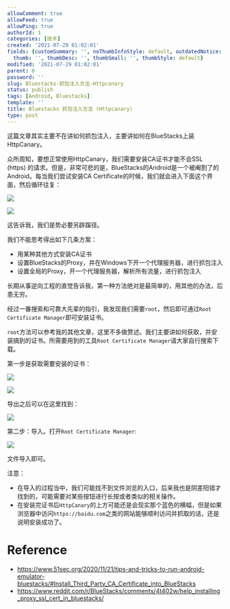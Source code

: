 ```yaml
---
allowComment: true
allowFeed: true
allowPing: true
authorId: 1
categories: [技术]
created: '2021-07-29 01:02:01'
fields: {customSummary: '', noThumbInfoStyle: default, outdatedNotice: 'no', reprint: standard,
  thumb: '', thumbDesc: '', thumbSmall: '', thumbStyle: default}
modified: '2021-07-29 01:02:01'
parent: 0
password: ''
slug: Bluestacks-抓包注入方法-Httpcanary
status: publish
tags: [Android, Bluestacks]
template: ''
title: Bluestacks 抓包注入方法 (Httpcanary)
type: post
---
```

这篇文章其实主要不在讲如何抓包注入，主要讲如何在BlueStacks上装HttpCanary。

众所周知，要想正常使用HttpCanary，我们需要安装CA证书才能不会SSL (https) 的请求。但是，非常可悲的是，BlueStacks的Android是一个被阉割了的Android。每当我们尝试安装CA Certificate的时候，我们就会进入下面这个界面，然后循环往复：

![](https://cdn.jsdelivr.net/gh/JeffersonQin/blog-asset@latest/usr/picgo/20210729011901.png)

![](https://cdn.jsdelivr.net/gh/JeffersonQin/blog-asset@latest/usr/picgo/20210729011955.png)

这告诉我，我们是势必要另辟蹊径。

我们不能思考得出如下几条方案：
- 用某种其他方式安装CA证书
- 设置BlueStacks的Proxy，并在Windows下开一个代理服务器，进行抓包注入
- 设置全局的Proxy，开一个代理服务器，解析所有流量，进行抓包注入

长期从事逆向工程的直觉告诉我，第一种方法绝对是最简单的，用其他的办法，后患无穷。

经过一番搜索和可靠大先辈的指引，我发现我们需要`root`，然后即可通过`Root Certificate Manager`即可安装证书。

`root`方法可以参考我的其他文章，这里不多做赘述。我们主要讲如何获取，并安装搞到的证书。所需要用到的工具`Root Certificate Manager`请大家自行搜索下载。

第一步是获取需要安装的证书：

![](https://cdn.jsdelivr.net/gh/JeffersonQin/blog-asset@latest/usr/picgo/20210729012535.png)

![](https://cdn.jsdelivr.net/gh/JeffersonQin/blog-asset@latest/usr/picgo/20210729012613.png)

导出之后可以在这里找到：

![](https://cdn.jsdelivr.net/gh/JeffersonQin/blog-asset@latest/usr/picgo/20210729012700.png)

第二步：导入。打开`Root Certificate Manager`:

![](https://cdn.jsdelivr.net/gh/JeffersonQin/blog-asset@latest/usr/picgo/20210729012753.png)

文件导入即可。

注意：
- 在导入的过程当中，我们可能找不到文件浏览的入口，后来我也是阴差阳错才找到的，可能需要对某些按钮进行长按或者类似的相关操作。
- 在安装完证书后`HttpCanary`的上方可能还是会现实那个蓝色的横幅，但是如果浏览器中访问`https://baidu.com`之类的网站能够顺利访问并抓取的话，还是说明安装成功了。


# Reference

- https://www.51sec.org/2020/11/21/tips-and-tricks-to-run-android-emulator-bluestacks/#Install_Third_Party_CA_Certificate_into_BlueStacks
- https://www.reddit.com/r/BlueStacks/comments/4t402w/help_installing_proxy_ssl_cert_in_bluestacks/
